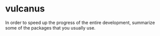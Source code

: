 # vulcanus

In order to speed up the progress of the entire development, summarize some of the packages that you usually use.
